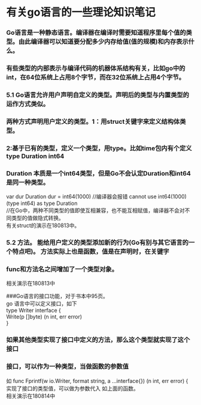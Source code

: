 有关go语言的一些理论知识笔记
===
### Go语言是一种静态语言。编译器在编译时需要知道程序里每个值的类型。由此编译器可以知道要分配多少内存给值(值的规模)和内存表示什么。
### 有些类型的内部表示与编译代码的机器体系结构有关，比如go中的int，在64位系统上占用8个字节，而在32位系统上占用4个字节。

### 5.1 Go语言允许用户声明自定义的类型。声明后的类型与内置类型的运作方式类似。
### 两种方式声明用户定义的类型。1：用struct关键字来定义结构体类型。
### 2:基于已有的类型，定义一个类型，用type。比如time包内有个定义 type Duration int64 
### Duration 本质是一个int64类型，但是Go不会认定Duration和int64是同一种类型。 
var dur Duration
dur = int64(1000)  //编译器会报错 cannot use int64(1000) (type int64) as type Duration <br>
//在Go中，两种不同类型的值即使互相兼容，也不能互相赋值，编译器不会对不同类型的值做隐式转换。<br>
有关struct的演示在180813中。

### 5.2 方法。 能给用户定义的类型添加新的行为(Go有别与其它语言的一个特点吧)。 方法实际上也是函数，值是在声明时，在关键字<br>
###            func和方法名之间增加了一个类型对象。<br>
相关演示在180813中

###Go语言的接口功能，对于书本中95页。<br>
go 语言中可以定义接口，如下<br>
	type Writer interface {<br>
	    Write(p []byte) (n int, err error)<br>
	}<br>

### 如果其他类型实现了接口中定义的方法，那么这个类型就实现了这个接口<br>
### 接口，可以作为一种类型，当做函数的参数值<br>
如 func Fprintf(w io.Writer, format string, a ...interface{}) (n int, err error) {<br>
实现了接口的类型值，可以做为参数代入 如上面的函数。 <br>
相关演示在180814中

